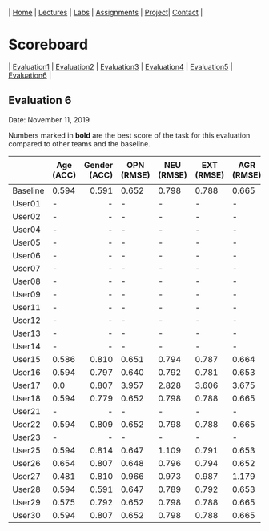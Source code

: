 | [Home](index.md) | [Lectures](lectures.md) | [Labs](labs.md) | [Assignments](assignments.md) | [Project](project.md)| [Contact](contact.md) |


# Scoreboard

| [Evaluation1](scores/evaluation1.md) | [Evaluation2](scores/evaluation2.md) | [Evaluation3](scores/evaluation3.md) | [Evaluation4](scores/evaluation4.md) | [Evaluation5](scores/evaluation5.md) | [Evaluation6](scores/evaluation6.md) |

## Evaluation 6

Date: November 11, 2019

Numbers marked in **bold** are the best score of the task for this evaluation compared to other teams and the baseline.

|       | Age (ACC) | Gender (ACC) | OPN (RMSE) | NEU (RMSE) | EXT (RMSE) | AGR (RMSE) | CON (RMSE) | Full Grade |  Rank 🏆|
|-------|--------------|----------:|------------|------------|------------|------------|------------|------------|-------|
| Baseline|0.594|0.591|0.652|0.798|0.788|0.665|0.734|-||
| User01 |-|-|-|-|-|-|-|-|-|
| User02 |-|-|-|-|-|-|-|-|-|
| User04 |-|-|-|-|-|-|-|-|-|
| User05 |-|-|-|-|-|-|-|-|-|
| User06 |-|-|-|-|-|-|-|-|-|
| User07 |-|-|-|-|-|-|-|-|-|
| User08 |-|-|-|-|-|-|-|-|-|
| User09 |-|-|-|-|-|-|-|-|-|
| User11 |-|-|-|-|-|-|-|-|-|
| User12 |-|-|-|-|-|-|-|-|-|
| User13 |-|-|-|-|-|-|-|-|-|
| User14 |-|-|-|-|-|-|-|-|-|
| User15 |0.586|0.810|0.651|0.794|0.787|0.664|0.726|-|-|
| User16 |0.594|0.797|0.640|0.792|0.781|0.653|0.712|-|-|
| User17 |0.0|0.807|3.957|2.828|3.606|3.675|3.525|-|-|
| User18 |0.594|0.779|0.652|0.798|0.788|0.665|0.734|-|-|
| User21 |-|-|-|-|-|-|-|-|-|
| User22 |0.594|0.809|0.652|0.798|0.788|0.665|0.734|-|-|
| User23 |-|-|-|-|-|-|-|-|-|
| User25 |0.594|0.814|0.647|1.109|0.791|0.653|1.049|-|-|
| User26 |0.654|0.807|0.648|0.796|0.794|0.652|0.713|-|-|
| User27 |0.481|0.810|0.966|0.973|0.987|1.179|0.77|-|-|
| User28 |0.594|0.591|0.647|0.789|0.792|0.653|0.719|-|-|
| User29 |0.575|0.792|0.652|0.798|0.788|0.665|0.734|-|-|
| User30 |0.594|0.807|0.652|0.798|0.788|0.665|0.734|-|-|
